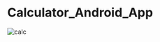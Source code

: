 # Calculator_Android_App
![calc](https://github.com/user-attachments/assets/ae2f5ae8-123d-46c5-b731-bcf9d01fd20f)
